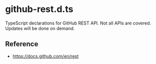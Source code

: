 # github-rest.d.ts

TypeScript declarations for GitHub REST API.
Not all APIs are covered.
Updates will be done on demand.

## Reference

- https://docs.github.com/en/rest
